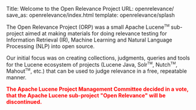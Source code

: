 Title: Welcome to the Open Relevance Project
URL: openrelevance/
save_as: openrelevance/index.html
template: openrelevance/splash

The Open Relevance Project (ORP) was a small Apache Lucene<span style="vertical-align: super; font-size: xx-small">TM</span> sub-project aimed at making materials for doing relevance testing
for Information Retrieval (IR), Machine Learning and Natural Language Processing (NLP) into open source.

Our initial focus was on creating collections, judgments, queries and tools for the Lucene ecosystem of
projects (Lucene Java, Solr<span style="vertical-align: super; font-size: xx-small">TM</span>,
Nutch<span style="vertical-align: super; font-size: xx-small">TM</span>,
Mahout<span style="vertical-align: super; font-size: xx-small">TM</span>, etc.)
that can be used to judge relevance in a free, repeatable manner.

<span style="color: red; font-weight: bold">The Apache Lucene Project Management Committee decided in a vote,
that the Apache Lucene sub-project "Open Relevance" will be discontinued.</span>

